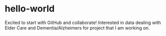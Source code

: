 # hello-world
Excited to start with GitHub and collaborate!
Interested in data dealing with Elder Care and Dementia/Alzheimers for project that I am working on.



